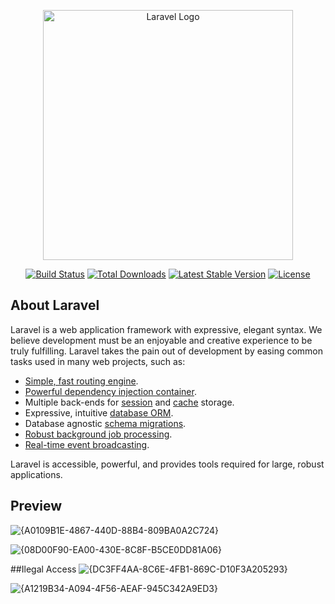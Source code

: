 <p align="center"><a href="https://laravel.com" target="_blank"><img src="https://raw.githubusercontent.com/laravel/art/master/logo-lockup/5%20SVG/2%20CMYK/1%20Full%20Color/laravel-logolockup-cmyk-red.svg" width="400" alt="Laravel Logo"></a></p>

<p align="center">
<a href="https://github.com/laravel/framework/actions"><img src="https://github.com/laravel/framework/workflows/tests/badge.svg" alt="Build Status"></a>
<a href="https://packagist.org/packages/laravel/framework"><img src="https://img.shields.io/packagist/dt/laravel/framework" alt="Total Downloads"></a>
<a href="https://packagist.org/packages/laravel/framework"><img src="https://img.shields.io/packagist/v/laravel/framework" alt="Latest Stable Version"></a>
<a href="https://packagist.org/packages/laravel/framework"><img src="https://img.shields.io/packagist/l/laravel/framework" alt="License"></a>
</p>

## About Laravel

Laravel is a web application framework with expressive, elegant syntax. We believe development must be an enjoyable and creative experience to be truly fulfilling. Laravel takes the pain out of development by easing common tasks used in many web projects, such as:

- [Simple, fast routing engine](https://laravel.com/docs/routing).
- [Powerful dependency injection container](https://laravel.com/docs/container).
- Multiple back-ends for [session](https://laravel.com/docs/session) and [cache](https://laravel.com/docs/cache) storage.
- Expressive, intuitive [database ORM](https://laravel.com/docs/eloquent).
- Database agnostic [schema migrations](https://laravel.com/docs/migrations).
- [Robust background job processing](https://laravel.com/docs/queues).
- [Real-time event broadcasting](https://laravel.com/docs/broadcasting).

Laravel is accessible, powerful, and provides tools required for large, robust applications.

## Preview

![{A0109B1E-4867-440D-88B4-809BA0A2C724}](https://github.com/user-attachments/assets/138bb642-96b1-4c9b-86c3-2b5eef12e0d0)

![{08D00F90-EA00-430E-8C8F-B5CE0DD81A06}](https://github.com/user-attachments/assets/aa2aecb1-326d-43f0-9d32-69e32aef202c)

##Ilegal Access
![{DC3FF4AA-8C6E-4FB1-869C-D10F3A205293}](https://github.com/user-attachments/assets/edcde065-3125-4371-beb1-ef729a9bd85d)

![{A1219B34-A094-4F56-AEAF-945C342A9ED3}](https://github.com/user-attachments/assets/5b00edb9-6eed-4799-8487-b474c85c31ac)





